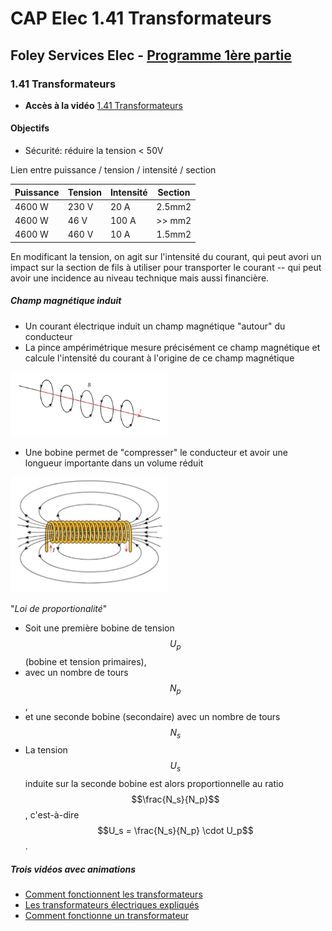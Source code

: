 # CAP Elec 1.41 Transformateurs
## Foley Services Elec - [Programme 1ère partie](../1ere_partie/README.md)

### 1.41 Transformateurs

- **Accès à la vidéo** [1.41 Transformateurs](https://youtu.be/3l55DdoqlK4)

#### Objectifs

- Sécurité: réduire la tension < 50V

Lien entre puissance / tension / intensité / section

| Puissance | Tension | Intensité | Section |
|-----------|---------|-----------|---------|
| 4600 W    | 230 V   | 20 A      | 2.5mm2  |
| 4600 W    | 46 V    | 100 A     | >> mm2  |
| 4600 W    | 460 V    | 10 A     | 1.5mm2  |

En modificant la tension, on agit sur l'intensité du courant, qui peut avori un impact sur la section de fils à utiliser pour transporter le courant -- qui peut avoir une incidence au niveau technique mais aussi financière.

##### Champ magnétique induit

- Un courant électrique induit un champ magnétique "autour" du conducteur
- La pince ampérimétrique mesure précisément ce champ magnétique et calcule l'intensité du courant à l'origine de ce champ magnétique

<img src="./images/Champ_magnetique_autour_fil.png" width="50%">

- Une bobine permet de "compresser" le conducteur et avoir une longueur importante dans un volume réduit

<img src="./images/Champ_magnetique_autour_bobine.png" width="50%">

"*Loi de proportionalité*"

- Soit une première bobine de tension $$U_p$$ (bobine et tension primaires),
- avec un nombre de tours $$N_p$$,
- et une seconde bobine (secondaire) avec un nombre de tours $$N_s$$
- La tension $$U_s$$ induite sur la seconde bobine est alors proportionnelle au ratio $$\frac{N_s}{N_p}$$, c'est-à-dire $$U_s = \frac{N_s}{N_p} \cdot U_p$$.

##### Trois vidéos avec animations

- [Comment fonctionnent les transformateurs](https://youtube.com/watch?v=7P6iBscQB8s)
- [Les transformateurs électriques expliqués](https://www.youtube.com/watch?v=eBIVzRNZXb0)
- [Comment fonctionne un transformateur](https://www.youtube.com/watch?v=-fcqcpBq34E)

